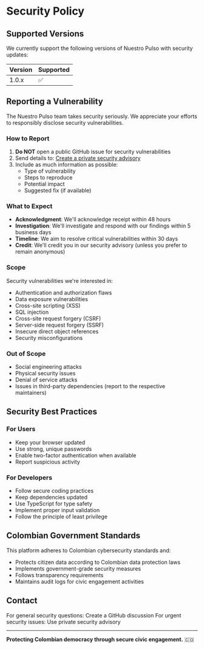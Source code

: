 # Security Policy

## Supported Versions

We currently support the following versions of Nuestro Pulso with security updates:

| Version | Supported          |
| ------- | ------------------ |
| 1.0.x   | :white_check_mark: |

## Reporting a Vulnerability

The Nuestro Pulso team takes security seriously. We appreciate your efforts to responsibly disclose security vulnerabilities.

### How to Report

1. **Do NOT** open a public GitHub issue for security vulnerabilities
2. Send details to: [Create a private security advisory](https://github.com/Colombia-cyber/nuestro-pulso-app/security/advisories/new)
3. Include as much information as possible:
   - Type of vulnerability
   - Steps to reproduce
   - Potential impact
   - Suggested fix (if available)

### What to Expect

- **Acknowledgment**: We'll acknowledge receipt within 48 hours
- **Investigation**: We'll investigate and respond with our findings within 5 business days
- **Timeline**: We aim to resolve critical vulnerabilities within 30 days
- **Credit**: We'll credit you in our security advisory (unless you prefer to remain anonymous)

### Scope

Security vulnerabilities we're interested in:
- Authentication and authorization flaws
- Data exposure vulnerabilities
- Cross-site scripting (XSS)
- SQL injection
- Cross-site request forgery (CSRF)
- Server-side request forgery (SSRF)
- Insecure direct object references
- Security misconfigurations

### Out of Scope

- Social engineering attacks
- Physical security issues
- Denial of service attacks
- Issues in third-party dependencies (report to the respective maintainers)

## Security Best Practices

### For Users
- Keep your browser updated
- Use strong, unique passwords
- Enable two-factor authentication when available
- Report suspicious activity

### For Developers
- Follow secure coding practices
- Keep dependencies updated
- Use TypeScript for type safety
- Implement proper input validation
- Follow the principle of least privilege

## Colombian Government Standards

This platform adheres to Colombian cybersecurity standards and:
- Protects citizen data according to Colombian data protection laws
- Implements government-grade security measures
- Follows transparency requirements
- Maintains audit logs for civic engagement activities

## Contact

For general security questions: Create a GitHub discussion
For urgent security issues: Use private security advisory

---

**Protecting Colombian democracy through secure civic engagement.** 🇨🇴
